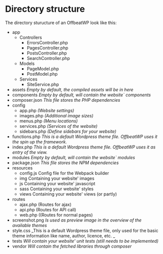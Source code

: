 # Directory structure

The directory sturucture of an OffbeatWP look like this:

- app
    - Controllers
        - ErrorsController.php
        - PagesController.php
        - PostsController.php
        - SearchController.php
    - Models
        - PageModel.php
        - PostModel.php
    - Services
        - SiteService.php
- assets
    _Empty by default, the compiled assets will be in here_
- components
    _Empty by default, will contain the website\` components_
- composer.json
    _This file stores the PHP dependencies_
- config
    - app.php 
        _(Website settings)_
    - images.php
        _(Additional image sizes)_
    - menus.php
        _(Menu locations)_
    - services.php
        _(Services of the website)_
    - sidebars.php
        _(Define sidebars for your website)_
- functions.php
    _This is a default Wordpress theme file. OffbeatWP uses it the spin up the framework._
- index.php
    _This is a default Wordpress theme file. OffbeatWP uses it as entry of the view._
- modules
    _Empty by default, will contain the website\` modules_
- package.json
    _This file stores the NPM dependencies_
- resources
    - config.js
        Config file for the Webpack builder
    - img
        Containing your website' images
    - js
        Containing your website' javascript
    - sass
        Containing your website' styles
    - views
        Containing your website' views (or partly)
- routes
    - ajax.php
        (Routes for ajax)
    - api.php
        (Routes for API call)
    - web.php
        ((Routes for normal pages)
- screenshot.png
    _Is used as preview image in the overview of the available themes_
- style.css
    _This is a default Wordpress theme file, only used for the basic theme information like name, author, licence, etc. _
- tests
    _Will contain your website' unit tests (still needs to be implemented)_
- vendor
    _Will contain the fetched libraries through composer_
